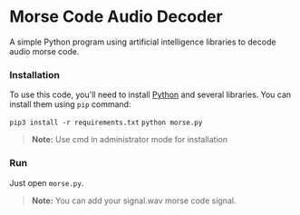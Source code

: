 # Morse Code Audio Decoder

A simple Python program using artificial intelligence libraries to decode audio morse code.


### Installation

To use this code, you'll need to install [Python](https://www.python.org/downloads/) and several libraries. You can install them using `pip` command:

```pip3 install -r requirements.txt```
```python morse.py```


>**Note:** Use cmd in administrator mode for installation

### Run

Just open `morse.py`.

>**Note:** You can add your signal.wav morse code signal.